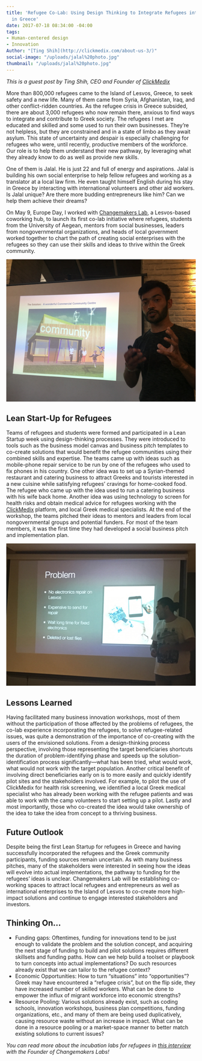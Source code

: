 ```yaml
---
title: 'Refugee Co-Lab: Using Design Thinking to Integrate Refugees into Communities
  in Greece'
date: 2017-07-18 08:34:00 -04:00
tags:
- Human-centered design
- Innovation
Author: "[Ting Shih](http://clickmedix.com/about-us-3/)"
social-image: "/uploads/jalal%20photo.jpg"
thumbnail: "/uploads/jalal%20photo.jpg"
---
```


*This is a guest post by Ting Shih, CEO and Founder of [ClickMedix](http://clickmedix.com/)*

More than 800,000 refugees came to the Island of Lesvos, Greece, to seek safety and a new life. Many of them came from Syria, Afghanistan, Iraq, and other conflict-ridden countries. As the refugee crisis in Greece subsided, there are about 3,000 refugees who now remain there, anxious to find ways to integrate and contribute to Greek society. The refugees I met are educated and skilled and some used to run their own businesses. They’re not helpless, but they are constrained and in a state of limbo as they await asylum. This state of uncertainty and despair is especially challenging for refugees who were, until recently, productive members of the workforce. Our role is to help them understand their new pathway, by leveraging what they already know to do as well as provide new skills. 

One of them is Jalal. He is just 22 and full of energy and aspirations. Jalal is building his own social enterprise to help fellow refugees and working as a translator at a local law firm. He even taught himself English during his stay in Greece by interacting with international volunteers and other aid workers. Is Jalal unique? Are there more budding entrepreneurs like him? Can we help them achieve their dreams? 

<!--more-->

On May 9, Europe Day, I worked with [Changemakers Lab](http://changemakerslab.com/), a Lesvos-based coworking hub, to launch its first co-lab initiative where refugees, students from the University of Aegean, mentors from social businesses, leaders from nongovernmental organizations, and heads of local government worked together to chart the path of creating social enterprises with the refugees so they can use their skills and ideas to thrive within the Greek community. 

![jalal photo.jpg](/uploads/jalal%20photo.jpg)

## Lean Start-Up for Refugees
Teams of refugees and students were formed and participated in a Lean Startup week using design-thinking processes. They were introduced to tools such as the business model canvas and business pitch templates to co-create solutions that would benefit the refugee communities using their combined skills and expertise. The teams came up with ideas such as mobile-phone repair service to be run by one of the refugees who used to fix phones in his country. One other idea was to set up a Syrian-themed restaurant and catering business to attract Greeks and tourists interested in a new cuisine while satisfying refugees’ cravings for home-cooked food. The refugee who came up with the idea used to run a catering business with his wife back home. Another idea was using technology to screen for health risks and obtain medical advice for refugees working with the [ClickMedix](http://clickmedix.com/) platform, and local Greek medical specialists. At the end of the workshop, the teams pitched their ideas to mentors and leaders from local nongovernmental groups and potential funders. For most of the team members, it was the first time they had developed a social business pitch and implementation plan. 

![jalal photo 2.jpg](/uploads/jalal%20photo%202.jpg)

## Lessons Learned
Having facilitated many business innovation workshops, most of them without the participation of those affected by the problems of refugees, the co-lab experience incorporating the refugees, to solve refugee-related issues, was quite a demonstration of the importance of co-creating with the users of the envisioned solutions. From a design-thinking process perspective, involving those representing the target beneficiaries shortcuts the duration of problem-identifying phase and speeds up the solution-identification process significantly—what has been tried, what would work, what would not work with the target population. Another critical benefit of involving direct beneficiaries early on is to more easily and quickly identify pilot sites and the stakeholders involved. For example, to pilot the use of ClickMedix for health risk screening, we identified a local Greek medical specialist who has already been working with the refugee patients and was able to work with the camp volunteers to start setting up a pilot. Lastly and most importantly, those who co-created the idea would take ownership of the idea to take the idea from concept to a thriving business.

## Future Outlook
Despite being the first Lean Startup for refugees in Greece and having successfully incorporated the refugees and the Greek community participants, funding sources remain uncertain. As with many business pitches, many of the stakeholders were interested in seeing how the ideas will evolve into actual implementations, the pathway to funding for the refugees’ ideas is unclear. Changemakers Lab will be establishing co-working spaces to attract local refugees and entrepreneurs as well as international enterprises to the Island of Lesvos to co-create more high-impact solutions and continue to engage interested stakeholders and investors. 

## Thinking On...
* Funding gaps: Oftentimes, funding for innovations tend to be just enough to validate the problem and the solution concept, and acquiring the next stage of funding to build and pilot solutions requires different skillsets and funding paths. How can we help build a toolset or playbook to turn concepts into actual implementations? Do such resources already exist that we can tailor to the refugee context?
* Economic Opportunities: How to turn “situations” into “opportunities”? Greek may have encountered a “refugee crisis”, but on the flip side, they have increased number of skilled workers. What can be done to empower the influx of migrant workforce into economic strengths?
* Resource Pooling: Various solutions already exist, such as coding schools, innovation workshops, business plan competitions, funding organizations, etc., and many of them are being used duplicatively, causing resource waste without an increase in impact. What can be done in a resource pooling or a market-space manner to better match existing solutions to current issues? 

*You can read more about the incubation labs for refugees in [this interview](http://www.global-geneva.com/changemakers-vasili-sofiadellis/) with the Founder of Changemakers Labs!*